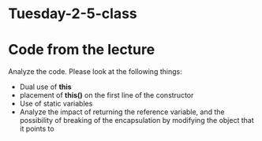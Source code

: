 # Tuesday-2-5-class
# Code from the lecture

Analyze the code. Please look at the following things:
 * Dual use of **this**
 * placement of **this()** on the first line of the constructor
 * Use of static variables
 * Analyze the impact of returning the reference variable, and the possibility of breaking of the encapsulation by modifying the object that it points to
